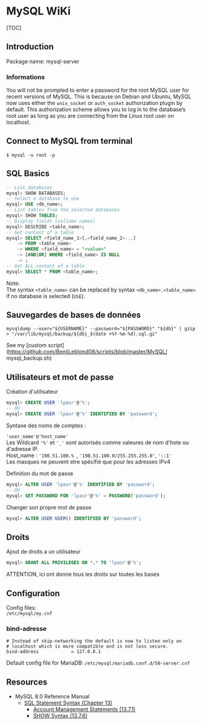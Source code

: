 # MySQL WiKi

[TOC]

## Introduction

Package name: mysql-server


### Informations

You will not be prompted to enter a password for the root MySQL user for recent 
versions of MySQL. This is because on Debian and Ubuntu, MySQL now uses either 
the ```unix_socket``` or ```auth_socket``` authorization plugin by default. 
This authorization scheme allows you to log in to the database’s root user as 
long as you are connecting from the Linux root user on localhost.


## Connect to MySQL from terminal

```
$ mysql -u root -p
```

## SQL Basics

```SQL
-- List databases
mysql> SHOW DATABASES;
-- Select a database to use
mysql> USE <db_name>;
-- List tables from the selected databases
mysql> SHOW TABLES;
-- Display fields (collumn names)
mysql> DESCRIBE <table_name>;
-- Get content of a table
mysql> SELECT <field_name_1>[,<field_name_2>...] 
	-> FROM <table_name> 
	-> WHERE <field_name> = "<value>"
	-> [AND|OR] WHERE <field_name> IS NULL
	-> ;
-- Get ALL content of a table
mysql> SELECT * FROM <table_name>;

```

Note:  
The syntax ```<table_name>``` can be replaced by syntax ```<db_name>.<table_name>``` 
if no database is selected (```USE```).


## Sauvegardes de bases de données

```
mysqldump --user="${USERNAME}" --password="${PASSWORD}" "${db}" | gzip > "/var/lib/mysql/backup/${db}_$(date +%Y-%m-%d).sql.gz"
```
See my [custom script](https://github.com/BenjiLeblond08/scripts/blob/master/MySQL/
mysql_backup.sh)


## Utilisateurs et mot de passe

Création d'utilisateur
```SQL
mysql> CREATE USER 'lpasr'@'%';
-- OU
mysql> CREATE USER 'lpasr'@'%' IDENTIFIED BY 'password';
```
Syntaxe des noms de comptes :

```'user_name'@'host_name'```  
Les Wildcard ```'%'``` et ```'_'``` sont autorisés comme valeures de nom d'hote 
ou d'adresse IP.  
Host_name : ```'198.51.100.% ```, ```'198.51.100.0/255.255.255.0'```, ```'::1'```  
Les masques ne peuvent etre spécifié que pour les adresses IPv4  

Definition du mot de passe
```SQL
mysql> ALTER USER 'lpasr'@'%' IDENTIFIED BY 'password';
-- OU
mysql> SET PASSWORD FOR 'lpasr'@'%' = PASSWORD('password');
```
Changer son propre mot de passe
```SQL
mysql> ALTER USER USER() IDENTIFIED BY 'password';
```


## Droits

Ajout de droits a un utilisateur
```SQL
mysql> GRANT ALL PRIVILEGES ON *.* TO 'lpasr'@'%';
```
ATTENTION, ici ont donne tous les droits sur toutes les bases


## Configuration

Config files:  
```/etc/mysql/my.cnf```  

### bind-adresse
```CNF
# Instead of skip-networking the default is now to listen only on
# localhost which is more compatible and is not less secure.
bind-address            = 127.0.0.1
```

Default config file for MariaDB: ```/etc/mysql/mariadb.conf.d/50-server.cnf```  


## Resources

- MySQL 8.0 Reference Manual
	- [SQL Statement Syntax (Chapter 13)](https://dev.mysql.com/doc/refman/8.0/en/sql-syntax.html)  
		- [Account Management Statements (13.7.1)](https://dev.mysql.com/doc/refman/8.0/en/account-management-sql.html)  
		- [SHOW Syntax  (13.7.6)](https://dev.mysql.com/doc/refman/8.0/en/show.html)  
